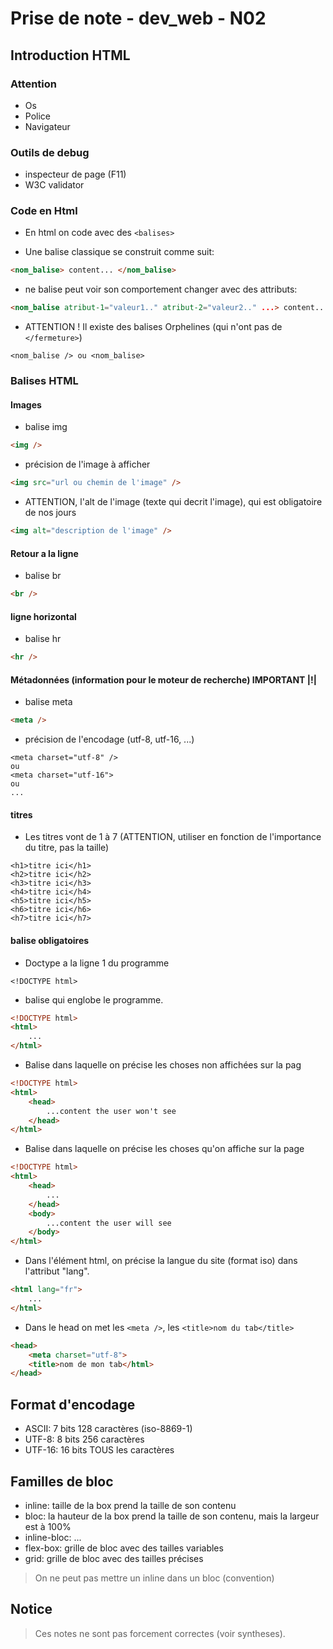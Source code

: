 # Prise de note - dev_web - N02

## Introduction HTML

### Attention
- Os
- Police
- Navigateur

### Outils de debug
- inspecteur de page (F11)
- W3C validator

### Code en Html

- En html on code avec des `<balises>`

- Une balise classique se construit comme suit:
```html
<nom_balise> content... </nom_balise>
```

- ne balise peut voir son comportement changer avec des attributs:
```html
<nom_balise atribut-1="valeur1.." atribut-2="valeur2.." ...> content... </nom_balise>
```

- ATTENTION ! Il existe des balises Orphelines (qui n'ont pas de `</fermeture>`)
```
<nom_balise /> ou <nom_balise>
```

### Balises HTML

#### Images

- balise img
```html
<img />
```

- précision de l'image à afficher
```html
<img src="url ou chemin de l'image" />
```

- ATTENTION, l'alt de l'image (texte qui decrit l'image), qui est obligatoire de nos jours
```html
<img alt="description de l'image" />
```

#### Retour a la ligne

- balise br
```html
<br />
```

#### ligne horizontal

- balise hr
```html
<hr />
```

#### Métadonnées (information pour le moteur de recherche) IMPORTANT |!|

- balise meta
```html
<meta />
```

- précision de l'encodage (utf-8, utf-16, ...)
```
<meta charset="utf-8" />
ou
<meta charset="utf-16">
ou
...
```

#### titres
- Les titres vont de 1 à 7 (ATTENTION, utiliser en fonction de l'importance du titre, pas la taille)
```
<h1>titre ici</h1>
<h2>titre ici</h2>
<h3>titre ici</h3>
<h4>titre ici</h4>
<h5>titre ici</h5>
<h6>titre ici</h6>
<h7>titre ici</h7>
```

#### balise obligatoires

- Doctype a la ligne 1 du programme
```
<!DOCTYPE html>
```

- balise qui englobe le programme.
```html
<!DOCTYPE html>
<html>
    ...
</html>
```

- Balise dans laquelle on précise les choses non affichées sur la pag
```html
<!DOCTYPE html>
<html>
    <head>
        ...content the user won't see
    </head>
</html>
```

- Balise dans laquelle on précise les choses qu'on affiche sur la page
```html
<!DOCTYPE html>
<html>
    <head>
        ...
    </head>
    <body>
        ...content the user will see
    </body>
</html>
```

- Dans l'élément html, on précise la langue du site (format iso) dans l'attribut "lang".
```html
<html lang="fr"> 
    ...
</html>
```

- Dans le head on met les `<meta />`, les `<title>nom du tab</title>`
```html
<head>
    <meta charset="utf-8">
    <title>nom de mon tab</html>
</head>
```

## Format d'encodage

- ASCII: 7 bits 128 caractères (iso-8869-1)
- UTF-8: 8 bits 256 caractères
- UTF-16: 16 bits TOUS les caractères

## Familles de bloc
- inline: taille de la box prend la taille de son contenu
- bloc: la hauteur de la box prend la taille de son contenu, mais la largeur est à 100%
- inline-bloc: ...
- flex-box: grille de bloc avec des tailles variables
- grid: grille de bloc avec des tailles précises
> On ne peut pas mettre un inline dans un bloc (convention)

## Notice

> Ces notes ne sont pas forcement correctes (voir syntheses).